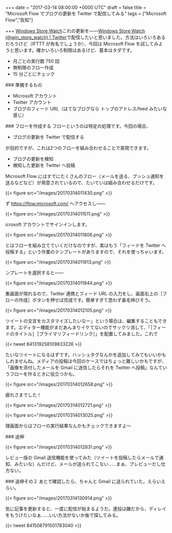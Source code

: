 
+++
date = "2017-03-14 08:00:00 +0000 UTC"
draft = false
title = "Microsoft Flow でブログの更新を Twitter で配信してみる"
tags = ["Microsoft Flow","告知"]

+++
[Windows Store Watch](http://store-watch.hatenadiary.jp/)これの更新を――[Windows Store Watch (@win_store_watch) | Twitter](https://twitter.com/win_store_watch)で配信したいと思いました。方法はいろいろあるだろうけど（IFTTT が有名でしょうか）、今回は Microsoft Flow を試してみようと思います。確かいろいろ制限はあるけど、基本はタダです。

<ul>
<li>月ごとの実行数 750 回</li>
<li>無制限のフロー作成</li>
<li>15 分ごとにチェック</li>
</ul>
<div class="section">
    ### 準備するもの
    
<ul>
<li>Microsoft アカウント</li>
<li>Twitter アカウント</li>
<li>ブログのフィード URL（はてなブログなら トップのアドレス/feed みたいな感じ）</li>
</ul>
</div>
<div class="section">
    ### フローを作成する
    フローというのは特定の処理です。今回の場合、

<ul>
<li>ブログの更新を Twitter で配信する</li>
</ul>が目的ですが、これは2つのフローを組み合わせることで実現できます。

<ul>
<li>ブログの更新を検知</li>
<li>検知した更新を Twitter へ投稿</li>
</ul>Microsoft Flow にはすでにたくさんのフロー（メールを送る、プッシュ通知を送るなどなど）が用意されているので、たいていは組み合わせるだけです。

{{< figure src="/images/20170314011430.png"  >}}

ず <a href="https://flow.microsoft.com/">https://flow.microsoft.com/</a> へアクセスし――

{{< figure src="/images/20170314011511.png"  >}}

icrosoft アカウントでサインインします。

{{< figure src="/images/20170314011806.png"  >}}

とはフローを組み立てていくだけなのですが、実はもう「フィードを Twitter へ投稿する」という作業のテンプレートがありますので、それを使っちゃいます。

{{< figure src="/images/20170314011913.png"  >}}

ンプレートを選択すると――

{{< figure src="/images/20170314011944.png"  >}}

集画面が現れるので、Twitter 連携とフィード URL の入力をし、画面右上の［フローの作成］ボタンを押せば完成です。簡単すぎて思わず鼻毛伸びそう。

{{< figure src="/images/20170314012105.png"  >}}

ツイートの文言をカスタマイズしたいなー」という場合は、編集することもできます。エディター機能がまだあんまりイケてないのでサックリ消して、「［フィードのタイトル］［プライマリフィードリンク］」を配置してみました。これで

{{< tweet 841319258109833226 >}}

たいなツイートになるはずです。ハッシュタグなんかを追加してみてもいいかもしれませんね。メディアの投稿は今回のケースではちょっと難しいかもですが、「画像を添付したメールを Gmail に送信したらそれを Twitter へ投稿」なんていうフローを作るときに役立つかも。

{{< figure src="/images/20170314012658.png"  >}}

疲れさまでした！

{{< figure src="/images/20170314012721.png"  >}}

{{< figure src="/images/20170314013025.png"  >}}

理画面からはフローの実行結果なんかもチェックできますよ～

</div>
<div class="section">
    ### 追伸
    

{{< figure src="/images/20170314012831.png"  >}}

レビュー版の Gmail 送信機能を使ってみた（ツイートを投稿したらメールで通知、みたいな）んだけど、メールが送られてこない……まぁ、プレビューだし仕方ない。

</div>
<div class="section">
    ### 追伸その２
    あとで確認したら、ちゃんと Gmail に送られていた。えらいえらい。

{{< figure src="/images/20170314130914.png"  >}}

気に記事を更新すると、一度に配信が始まるようだ。連投は嫌だから、ディレイをもうけたいなぁ……いい方法がないか後で探してみる。

{{< tweet 841508791501783040 >}}

</div>

